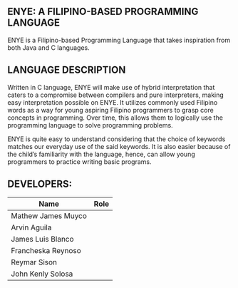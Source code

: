 ## ENYE: A FILIPINO-BASED PROGRAMMING LANGUAGE
ENYE is a Filipino-based Programming Language that takes inspiration from both Java and C languages.
## LANGUAGE DESCRIPTION
Written in C language, ENYE will make use of hybrid interpretation that caters to a compromise between compilers and pure interpreters, making easy interpretation possible on ENYE. It utilizes commonly used Filipino words as a way for young aspiring Filipino programmers to grasp core concepts in programming. Over time, this allows them to logically use the programming language to solve programming problems.

ENYE is quite easy to understand considering that the choice of keywords matches our everyday use of the said keywords. It is also easier because of the child’s familiarity with the language, hence, can allow young programmers to practice writing basic programs. 

## DEVELOPERS:
| Name  | Role |
| ------------- | ------------- |
| Mathew James Muyco  |   |
| Arvin Aguila  |   |
| James Luis Blanco  |   |
| Francheska Reynoso  |   |
| Reymar Sison  |   |
| John Kenly Solosa  |   |


